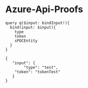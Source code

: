 # Azure-Api-Proofs

```
query q($input: bindInput!){
  bind(input: $input){
    type
    token
    sPOCEntity
  }
}
```
```
{
   "input": {
		"type": "test",
    "token": "tokenTest"
   }
}
```

